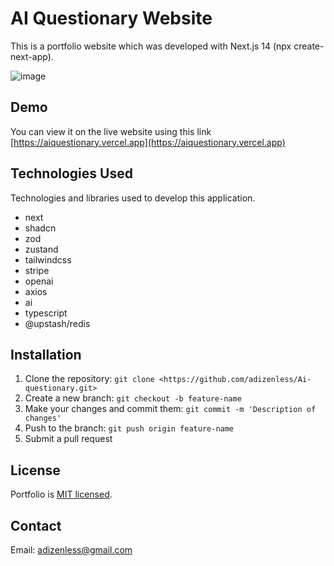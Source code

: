 # AI Questionary Website

This is a portfolio website which was developed with Next.js 14 (npx create-next-app).

![image](https://res.cloudinary.com/dtrp5gl4m/image/upload/v1699692417/%D0%A1%D0%BD%D0%B8%D0%BC%D0%BE%D0%BA2_ll8j8u.png)

## Demo

You can view it on the live website using this link [https://aiquestionary.vercel.app](https://aiquestionary.vercel.app)

## Technologies Used

Technologies and libraries used to develop this application.

- next
- shadcn
- zod
- zustand
- tailwindcss
- stripe
- openai
- axios
- ai
- typescript
- @upstash/redis

## Installation

1. Clone the repository: `git clone <https://github.com/adizenless/Ai-questionary.git>`
2. Create a new branch: `git checkout -b feature-name`
3. Make your changes and commit them: `git commit -m 'Description of changes'`
4. Push to the branch: `git push origin feature-name`
5. Submit a pull request

## License

Portfolio is [MIT licensed](https://github.com/adizenless/Ai-questionary/blob/main/LICENSE).

## Contact

Email: [adizenless@gmail.com](mailto:your.email@example.com)
